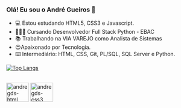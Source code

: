 ### Olá! Eu sou o André Gueiros 👋


- 💻 Estou estudando  HTML5, CSS3 e Javascript.
- 👨🏻‍🎓 Cursando Desenvolvedor Full Stack Python - EBAC
- 📚 Trabalhando na VIA VAREJO como Analista de Sistemas
- 😍Apaixonado por Tecnologia.
- ⌨️ Intermediário: HTML, CSS, Git, PL/SQL, SQL Server e Python.


[![Top Langs](https://github-readme-stats.vercel.app/api/top-langs/?username=andregds&layout=compact)](https://github.com/andregds/github-readme-stats)
          
<div style="display: inline_block"><br>

 <img align="center" alt="andregds-html" height="50" width="60" src="https://cdn.jsdelivr.net/gh/devicons/devicon/icons/html5/html5-original-wordmark.svg" >
 <img align="center" alt="andregds-css3" height="50" width="60" src="https://cdn.jsdelivr.net/gh/devicons/devicon/icons/css3/css3-original-wordmark.svg" >

</div>

